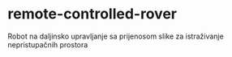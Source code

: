 # remote-controlled-rover
Robot na daljinsko upravljanje sa prijenosom slike za istraživanje nepristupačnih prostora
